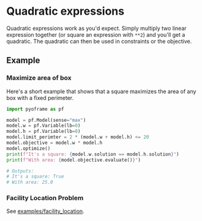 # Quadratic expressions

Quadratic expressions work as you'd expect. Simply multiply two linear expression together (or square an expression with `**2`) and you'll get a quadratic. The quadratic can then be used in constraints or the objective.

## Example

### Maximize area of box
Here's a short example that shows that a square maximizes the area of any box with a fixed perimeter.

```python
import pyoframe as pf

model = pf.Model(sense="max")
model.w = pf.Variable(lb=0)
model.h = pf.Variable(lb=0)
model.limit_perimter = 2 * (model.w + model.h) <= 20
model.objective = model.w * model.h
model.optimize()
print(f"It's a square: {model.w.solution == model.h.solution}")
print(f"With area: {model.objective.evaluate()}")

# Outputs:
# It's a square: True
# With area: 25.0
```

<!-- invisible-code-block: python
assert model.w.solution == model.h.solution
assert model.objective.evaluate() == 25
-->

### Facility Location Problem

See [examples/facility_location](../tests/examples/facility_location/).

